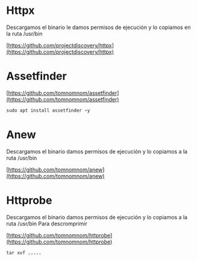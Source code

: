 # Httpx
Descargamos el binario le damos permisos de ejecución y lo copiamos en la ruta /usr/bin

[https://github.com/projectdiscovery/httpx](https://github.com/projectdiscovery/httpx)

# Assetfinder
[https://github.com/tomnomnom/assetfinder](https://github.com/tomnomnom/assetfinder)

```ruby
sudo apt install assetfinder -y
```

# Anew
Descargamos el binario damos permisos de ejecución y lo copiamos a la ruta /usr/bin

[https://github.com/tomnomnom/anew](https://github.com/tomnomnom/anew)

# Httprobe
Descargamos el binario damos permisos de ejecución y lo copiamos a la ruta /usr/bin
Para descromprimir

[https://github.com/tomnomnom/httprobe](https://github.com/tomnomnom/httprobe)

```ruby
tar xvf .....
```
